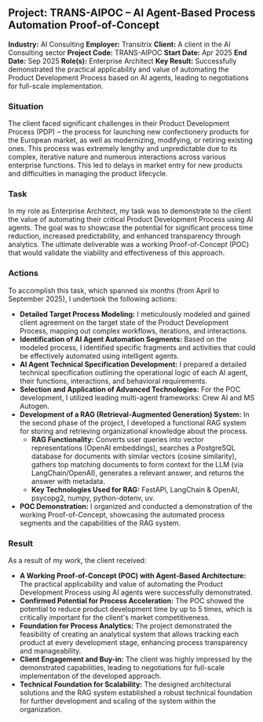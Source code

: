 ## Project: TRANS-AIPOC – AI Agent-Based Process Automation Proof-of-Concept

**Industry:** AI Consulting
**Employer:** Transitrix
**Client:** A client in the AI Consulting sector
**Project Code:** TRANS-AIPOC
**Start Date:** Apr 2025
**End Date:** Sep 2025
**Role(s):** Enterprise Architect
**Key Result:** Successfully demonstrated the practical applicability and value of automating the Product Development Process based on AI agents, leading to negotiations for full-scale implementation.

### Situation
The client faced significant challenges in their Product Development Process (PDP) – the process for launching new confectionery products for the European market, as well as modernizing, modifying, or retiring existing ones. This process was extremely lengthy and unpredictable due to its complex, iterative nature and numerous interactions across various enterprise functions. This led to delays in market entry for new products and difficulties in managing the product lifecycle.

### Task
In my role as Enterprise Architect, my task was to demonstrate to the client the value of automating their critical Product Development Process using AI agents. The goal was to showcase the potential for significant process time reduction, increased predictability, and enhanced transparency through analytics. The ultimate deliverable was a working Proof-of-Concept (POC) that would validate the viability and effectiveness of this approach.

### Actions
To accomplish this task, which spanned six months (from April to September 2025), I undertook the following actions:
* **Detailed Target Process Modeling:** I meticulously modeled and gained client agreement on the target state of the Product Development Process, mapping out complex workflows, iterations, and interactions.
* **Identification of AI Agent Automation Segments:** Based on the modeled process, I identified specific fragments and activities that could be effectively automated using intelligent agents.
* **AI Agent Technical Specification Development:** I prepared a detailed technical specification outlining the operational logic of each AI agent, their functions, interactions, and behavioral requirements.
* **Selection and Application of Advanced Technologies:** For the POC development, I utilized leading multi-agent frameworks: Crew AI and MS Autogen.
* **Development of a RAG (Retrieval-Augmented Generation) System:** In the second phase of the project, I developed a functional RAG system for storing and retrieving organizational knowledge about the process.
    * **RAG Functionality:** Converts user queries into vector representations (OpenAI embeddings), searches a PostgreSQL database for documents with similar vectors (cosine similarity), gathers top matching documents to form context for the LLM (via LangChain/OpenAI), generates a relevant answer, and returns the answer with metadata.
    * **Key Technologies Used for RAG:** FastAPI, LangChain & OpenAI, psycopg2, numpy, python-dotenv, uv.
* **POC Demonstration:** I organized and conducted a demonstration of the working Proof-of-Concept, showcasing the automated process segments and the capabilities of the RAG system.

### Result
As a result of my work, the client received:
* **A Working Proof-of-Concept (POC) with Agent-Based Architecture:** The practical applicability and value of automating the Product Development Process using AI agents were successfully demonstrated.
* **Confirmed Potential for Process Acceleration:** The POC showed the potential to reduce product development time by up to 5 times, which is critically important for the client's market competitiveness.
* **Foundation for Process Analytics:** The project demonstrated the feasibility of creating an analytical system that allows tracking each product at every development stage, enhancing process transparency and manageability.
* **Client Engagement and Buy-in:** The client was highly impressed by the demonstrated capabilities, leading to negotiations for full-scale implementation of the developed approach.
* **Technical Foundation for Scalability:** The designed architectural solutions and the RAG system established a robust technical foundation for further development and scaling of the system within the organization.

